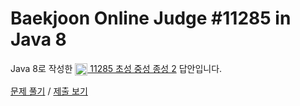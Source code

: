 # Baekjoon Online Judge #11285 in Java 8
Java 8로 작성한 [<img src="https://static.solved.ac/tier_small/5.svg" height="20" align="center">
11285 초성 중성 종성 2](https://www.acmicpc.net/problem/11285) 답안입니다.

[문제 풀기](https://www.acmicpc.net/problem/11285) /
[제출 보기](https://www.acmicpc.net/source/86666494)
